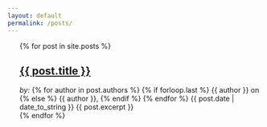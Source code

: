 ```yaml
---
layout: default
permalink: /posts/
---
```

<ul style="list-style: none;">
    {% for post in site.posts %}
        <li> 
            <h2><a href="{{ post.url }}">{{ post.title }}</a></h2>
            <i>by:</i>
            {% for author in post.authors %} 
                {% if forloop.last %} {{ author }} on {% else %} {{ author }}, {% endif %} 
            {% endfor %}
            {{ post.date | date_to_string }}
            {{ post.excerpt }}
        </li>
    {% endfor %}
</ul>
